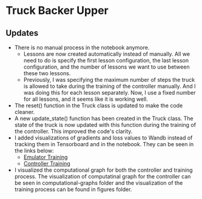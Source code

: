 # Truck Backer Upper 

## Updates 

- There is no manual process in the notebook anymore.
  - Lessons are now created automatically instead of manually. All we need to do is specify the first lesson configuration, the last lesson configuration, and the number of lessons we want to use between these two lessons.
  - Previously, I was specifying the maximum number of steps the truck is allowed to take during the training of the controller manually. And I was doing this for each lesson separately. Now, I use a fixed number for all lessons, and it seems like it is working well.
- The reset() function in the Truck class is updated to make the code cleaner.
- A new update_state() function has been created in the Truck class. The state of the truck is now updated with this function during the training of the controller. This improved the code's clarity.
- I added visualizations of gradients and loss values to Wandb instead of tracking them in Tensorboard and in the notebook. They can be seen in the links below:
  - [Emulator Training]([url](https://api.wandb.ai/links/furkanozyurt21/ciflisl6))
  - [Controller Training]([url](https://api.wandb.ai/links/furkanozyurt21/hgxga7y0))
- I visualized the computational graph for both the controller and training process. The visualization of computatinal graph for the controller can be seen in computational-graphs folder and the visualization of the training process can be found in figures folder.
